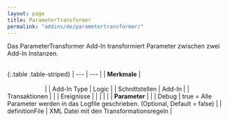 ```yaml
---
layout: page
title: ParameterTransformer
permalink: "addins/de/parametertransformer/"
---
```


Das ParameterTransformer Add-In transformiert Parameter zwischen zwei Add-In Instanzen.<br /><br />

{:.table .table-striped}
| --- | --- |
| __Merkmale__ | &nbsp;&nbsp;&nbsp;&nbsp;&nbsp;&nbsp;&nbsp;&nbsp;&nbsp;&nbsp;&nbsp;&nbsp;&nbsp;&nbsp;&nbsp;&nbsp;&nbsp;&nbsp;&nbsp;&nbsp;&nbsp;&nbsp;&nbsp;&nbsp;&nbsp;&nbsp;&nbsp;&nbsp;&nbsp;&nbsp;&nbsp;&nbsp;&nbsp;&nbsp;&nbsp;&nbsp;&nbsp;&nbsp;&nbsp;&nbsp;&nbsp;&nbsp;&nbsp;&nbsp;&nbsp;&nbsp;&nbsp;&nbsp;&nbsp;&nbsp;&nbsp;&nbsp;&nbsp;&nbsp;&nbsp;&nbsp;&nbsp;&nbsp;&nbsp;&nbsp;&nbsp;&nbsp;&nbsp;&nbsp;&nbsp;&nbsp;&nbsp;&nbsp;&nbsp;&nbsp;&nbsp;&nbsp;&nbsp;&nbsp;&nbsp;&nbsp;&nbsp;&nbsp;&nbsp;&nbsp;&nbsp;&nbsp;&nbsp;&nbsp;&nbsp;&nbsp;&nbsp;&nbsp;&nbsp;&nbsp;&nbsp;&nbsp;&nbsp;&nbsp;&nbsp;&nbsp;&nbsp;&nbsp;&nbsp;&nbsp;&nbsp;&nbsp;&nbsp;&nbsp;&nbsp;&nbsp;&nbsp;&nbsp;&nbsp;&nbsp;&nbsp;&nbsp;&nbsp;&nbsp;&nbsp;&nbsp;&nbsp;&nbsp;&nbsp;&nbsp;&nbsp;&nbsp;&nbsp;&nbsp;&nbsp;&nbsp;&nbsp;&nbsp;&nbsp;&nbsp;&nbsp;&nbsp;&nbsp;&nbsp;&nbsp;&nbsp;&nbsp;&nbsp;&nbsp;&nbsp;&nbsp;&nbsp;&nbsp;&nbsp;&nbsp;&nbsp;&nbsp;&nbsp;&nbsp; |
| Add-In Type | Logic |
| Schnittstellen | Add-In |
| Transaktionen |  |
| Ereignisse |  |
| | |
| __Parameter__ | |
| Debug | true = Alle Parameter werden in das Logfile geschrieben. (Optional, Default = false) |
| definitionFile | XML Datei mit den Transformationsregeln |



<!-- 
### Anwendungsbeispiele 

ToDo
-->

